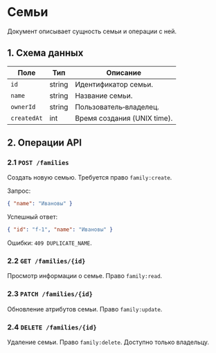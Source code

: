 # Семьи

Документ описывает сущность семьи и операции с ней.

## 1. Схема данных

| Поле        | Тип    | Описание                         |
|-------------|--------|----------------------------------|
| `id`        | string | Идентификатор семьи.             |
| `name`      | string | Название семьи.                  |
| `ownerId`   | string | Пользователь‑владелец.          |
| `createdAt` | int    | Время создания (UNIX time).      |

## 2. Операции API

### 2.1 `POST /families`
Создать новую семью. Требуется право `family:create`.

Запрос:
```json
{ "name": "Ивановы" }
```

Успешный ответ:
```json
{ "id": "f-1", "name": "Ивановы" }
```

Ошибки: `409 DUPLICATE_NAME`.

### 2.2 `GET /families/{id}`
Просмотр информации о семье. Право `family:read`.

### 2.3 `PATCH /families/{id}`
Обновление атрибутов семьи. Право `family:update`.

### 2.4 `DELETE /families/{id}`
Удаление семьи. Право `family:delete`. Доступно только владельцу.
